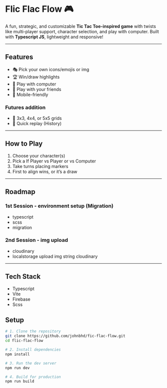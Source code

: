 # Flic Flac Flow 🎮  

A fun, strategic, and customizable **Tic Tac Toe-inspired game** with twists like multi-player support, character selection, and play with computer. Built with **Typescript JS**, lightweight and responsive!  

---

## Features  
- 🎭 Pick your own icons/emojis or img
- 🏆 Win/draw highlights  
- 📱 Play with computer 
- 👥 Play with your friends 
- 📱 Mobile-friendly  

### Futures addition
- 🔲 3x3, 4x4, or 5x5 grids  
- 🔄 Quick replay (History)  

---

## How to Play  
1. Choose your character(s)  
2. Pick a If Player vs Player or vs Computer  
3. Take turns placing markers  
4. First to align wins, or it’s a draw  

---
## Roadmap 

### 1st Session - environment setup (Migration)
- typescript 
- scss
- migration

### 2nd Session - img upload
- cloudinary 
- localstorage upload img string cloudinary 

--- 

## Tech Stack
- Typescript
- Vite
- Firebase 
- Scss

## Setup  
```bash
# 1. Clone the repository
git clone https://github.com/johnbhd/fic-flac-flow.git
cd flic-flac-flow

# 2. Install dependencies
npm install

# 3. Run the dev server
npm run dev

# 4. Build for production
npm run build
